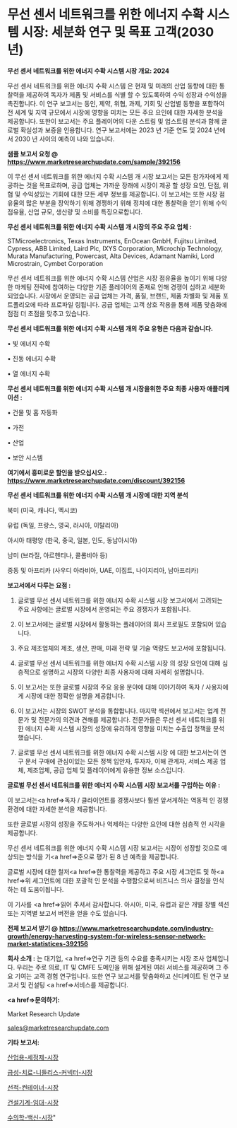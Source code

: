 # 무선 센서 네트워크를 위한 에너지 수확 시스템 시장: 세분화 연구 및 목표 고객(2030년)

<strong>무선 센서 네트워크를 위한 에너지 수확 시스템 시장 개요: 2024</strong>

무선 센서 네트워크를 위한 에너지 수확 시스템 은 현재 및 미래의 산업 동향에 대한 통찰력을 제공하여 독자가 제품 및 서비스를 식별 할 수 있도록하여 수익 성장과 수익성을 촉진합니다. 이 연구 보고서는 동인, 제약, 위협, 과제, 기회 및 산업별 동향을 포함하여 전 세계 및 지역 규모에서 시장에 영향을 미치는 모든 주요 요인에 대한 자세한 분석을 제공합니다. 또한이 보고서는 주요 플레이어의 다운 스트림 및 업스트림 분석과 함께 글로벌 확실성과 보증을 인용합니다. 연구 보고서에는 2023 년 기준 연도 및 2024 년에서 2030 년 사이의 예측이 나와 있습니다.



<strong>샘플 보고서 요청 @ <a href=https://www.marketresearchupdate.com/sample/392156>https://www.marketresearchupdate.com/sample/392156</a></strong>

이 무선 센서 네트워크를 위한 에너지 수확 시스템 개 시장 보고서는 모든 참가자에게 제공하는 것을 목표로하며, 공급 업체는 가까운 장래에 시장이 제공 할 성장 요인, 단점, 위협 및 수익성있는 기회에 대한 모든 세부 정보를 제공합니다. 이 보고서는 또한 시장 점유율의 많은 부분을 장악하기 위해 경쟁하기 위해 정치에 대한 통찰력을 얻기 위해 수익 점유율, 산업 규모, 생산량 및 소비를 특징으로합니다.



<strong>무선 센서 네트워크를 위한 에너지 수확 시스템 개 시장의 주요 주요 업체 :</strong>

STMicroelectronics, Texas Instruments, EnOcean GmbH, Fujitsu Limited, Cypress, ABB Limited, Laird Plc, IXYS Corporation, Microchip Technology, Murata Manufacturing, Powercast, Alta Devices, Adamant Namiki, Lord Microstrain, Cymbet Corporation

무선 센서 네트워크를 위한 에너지 수확 시스템 산업은 시장 점유율을 높이기 위해 다양한 마케팅 전략에 참여하는 다양한 기존 플레이어의 존재로 인해 경쟁이 심하고 세분화되었습니다. 시장에서 운영되는 공급 업체는 가격, 품질, 브랜드, 제품 차별화 및 제품 포트폴리오에 따라 프로파일 링됩니다. 공급 업체는 고객 상호 작용을 통해 제품 맞춤화에 점점 더 초점을 맞추고 있습니다.



<strong>무선 센서 네트워크를 위한 에너지 수확 시스템 개의 주요 유형은 다음과 같습니다.</strong>

• 빛 에너지 수확

• 진동 에너지 수확

• 열 에너지 수확



<strong>무선 센서 네트워크를 위한 에너지 수확 시스템 개 시장을위한 주요 최종 사용자 애플리케이션 :</strong>

• 건물 및 홈 자동화

• 가전

• 산업

• 보안 시스템



<strong>여기에서 흥미로운 할인을 받으십시오.: <a href=https://www.marketresearchupdate.com/discount/392156>https://www.marketresearchupdate.com/discount/392156</a></strong>



<strong>무선 센서 네트워크를 위한 에너지 수확 시스템 개 시장에 대한 지역 분석</strong>

북미 (미국, 캐나다, 멕시코)

유럽 (독일, 프랑스, 영국, 러시아, 이탈리아)

아시아 태평양 (한국, 중국, 일본, 인도, 동남아시아)

남미 (브라질, 아르헨티나, 콜롬비아 등)

중동 및 아프리카 (사우디 아라비아, UAE, 이집트, 나이지리아, 남아프리카)



<strong>보고서에서 다루는 요점 :</strong>

1. 글로벌 무선 센서 네트워크를 위한 에너지 수확 시스템 시장 보고서에서 고려되는 주요 사항에는 글로벌 시장에서 운영되는 주요 경쟁자가 포함됩니다.

2. 이 보고서에는 글로벌 시장에서 활동하는 플레이어의 회사 프로필도 포함되어 있습니다.

3. 주요 제조업체의 제조, 생산, 판매, 미래 전략 및 기술 역량도 보고서에 포함됩니다.

4. 글로벌 무선 센서 네트워크를 위한 에너지 수확 시스템 시장 의 성장 요인에 대해 심층적으로 설명하고 시장의 다양한 최종 사용자에 대해 자세히 설명합니다.

5. 이 보고서는 또한 글로벌 시장의 주요 응용 분야에 대해 이야기하여 독자 / 사용자에게 시장에 대한 정확한 설명을 제공합니다.

6. 이 보고서는 시장의 SWOT 분석을 통합합니다. 마지막 섹션에서 보고서는 업계 전문가 및 전문가의 의견과 견해를 제공합니다. 전문가들은 무선 센서 네트워크를 위한 에너지 수확 시스템 시장의 성장에 유리하게 영향을 미치는 수출입 정책을 분석했습니다.

7. 글로벌 무선 센서 네트워크를 위한 에너지 수확 시스템 시장 에 대한 보고서는이 연구 문서 구매에 관심이있는 모든 정책 입안자, 투자자, 이해 관계자, 서비스 제공 업체, 제조업체, 공급 업체 및 플레이어에게 유용한 정보 소스입니다.



<strong>글로벌 무선 센서 네트워크를 위한 에너지 수확 시스템 시장 보고서를 구입하는 이유 :</strong>

이 보고서는<a href=>독자 / 클</a>라이언트를 경쟁사보다 훨씬 앞서게하는 역동적 인 경쟁 환경에 대한 자세한 분석을 제공합니다.

또한 글로벌 시장의 성장을 주도하거나 억제하는 다양한 요인에 대한 심층적 인 시각을 제공합니다.

무선 센서 네트워크를 위한 에너지 수확 시스템 시장 보고서는 시장이 성장할 것으로 예상되는 방식을 기<a href=>준으로</a> 평가 된 8 년 예측을 제공합니다.

글로벌 시장에 대한 철저<a href=>한 통찰력</a>을 제공하고 주요 시장 세그먼트 및 하<a href=>위 세그</a>먼트에 대한 포괄적 인 분석을 수행함으로써 비즈니스 의사 결정을 인식하는 데 도움이됩니다.

이 기사를 <a href=>읽어 주</a>셔서 감사합니다. 아시아, 미국, 유럽과 같은 개별 장별 섹션 또는 지역별 보고서 버전을 얻을 수도 있습니다.



<strong>전체 보고서 받기 @ <a href=https://www.marketresearchupdate.com/industry-growth/energy-harvesting-system-for-wireless-sensor-network-market-statistices-392156>https://www.marketresearchupdate.com/industry-growth/energy-harvesting-system-for-wireless-sensor-network-market-statistices-392156</a></strong>



<strong>회사 소개 :</strong>
는 대기업, <a href=>연구 기</a>관 등의 수요를 충족시키는 시장 조사 업체입니다. 우리는 주로 의료, IT 및 CMFE 도메인을 위해 설계된 여러 서비스를 제공하며 그 주요 기여는 고객 경험 연구입니다. 또한 연구 보고서를 맞춤화하고 신디케이트 된 연구 보고서 및 컨설팅 <a href=>서비</a>스를 제공합니다.



<strong><a href=>문의하기:</a></strong>

Market Research Update

sales@marketresearchupdate.com



<strong>기타 보고서:</strong>

<a href=https://www.linkedin.com/pulse/산업용-세정제-시장-현재-및-미래-성장-2029-trend-tracking-tips-360-analysis/>산업용-세정제-시장</a>

<a href=https://www.linkedin.com/pulse/급성-치료-니들리스-커넥터-시장-규모-및-성장-2023-data-dive-diaries-24-analysis-ugb7f/>급성-치료-니들리스-커넥터-시장</a>

<a href=https://www.linkedin.com/pulse/선적-컨테이너-시장-규모-및-성장-2023-survey-savvy-insights-360-analysis-vd5uf/>선적-컨테이너-시장</a>

<a href=https://www.linkedin.com/pulse/건설기계-임대-시장-경쟁-분석-및-성장-잠재력-2030-market-matrix-musings-analysis-g4csf/>건설기계-임대-시장</a>

<a href=https://www.linkedin.com/pulse/수의학-백신-시장-현재-및-미래-성장-2029-survey-spotlight-pro-24-analysis-nrcbf/>수의학-백신-시장</a>"
